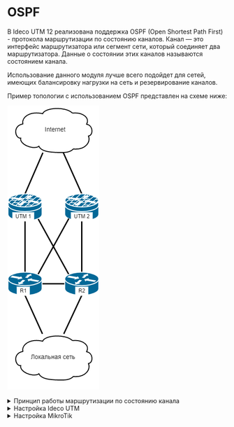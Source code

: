 # OSPF

В Ideco UTM 12 реализована поддержка OSPF (Open Shortest Path First) - протокола маршрутизации по состоянию каналов. Канал — это интерфейс маршрутизатора или сегмент сети, который соединяет два маршрутизатора. Данные о состоянии этих каналов называются состоянием канала.

Использование данного модуля лучше всего подойдет для сетей, имеющих балансировку нагрузки на сеть и резервирование каналов.&#x20;

Пример топологии с использованием OSPF представлен на схеме ниже:

![](../../.gitbook/assets/ospf-6.png)

<details>

<summary>Принцип работы маршрутизации по состоянию канала</summary>

**1. Установление отношений смежности с соседними устройствами**

Маршрутизатор, использующий OSPF, отправляет пакеты приветствия для определения всех соседних устройств в пределах этих каналов. При наличии соседнего устройства маршрутизатор пытается установить с ним отношения смежности.

![](../../.gitbook/assets/ospf-1.png)

**2. Обмен объявлениями о состоянии каналов**

После установления смежности устройства выполняют обмен объявлениями о состоянии канала (LSA). LSA содержат информацию о состоянии и стоимости каждого канала с прямым подключением.

![](../../.gitbook/assets/ospf-2.png)

**3. Создание базы данных состояния связи**

На основе объявления LSA маршрутизаторы собирают базу данных, в которой содержатся данные о топологии сети в области.

![](../../.gitbook/assets/ospf-3.jpg)

**4. Исполнение алгоритма SPF**

Затем на устройствах выполняется алгоритм SPF, результатом которого является создание дерева кратчайших путей.

![](../../.gitbook/assets/ospf-4.jpg)

**5. Выбор лучшего маршрута**

На основании данных дерева SPF предлагаются наилучшие пути для таблицы IP-маршрутизации. Маршрут добавляется в таблицу маршрутизации, если отсутствует источник маршрута к той же сети с меньшим административным расстоянием, например статический маршрут. Решения по маршрутизации принимаются на основе записей в таблице маршрутизации.

![](../../.gitbook/assets/ospf-5.jpg)

</details>

<details>

<summary>Настройка Ideco UTM</summary>

Для того чтобы настроить OSPF на UTM, выполните следующие действия:

1. В веб-интерфейсе UTM перейдите в раздел **Сервисы –> OSPF** и нажмите кнопку **Добавить.**
2.  Заполните следующие поля:

    * **Интерфейс** - выберите локальный интерфейс, подключенный к роутеру;
    * **Название зоны** - введите номер зоны (для небольших сетей введите зону 0). Наименование зоны можно ввести в виде числа или IP-адреса, нажав иконку ![](../../.gitbook/assets/icon-ospf.png);
    * **Вес** введите стоимость маршрута.
  
3. Нажмите **Сохранить.**

Пример настройки:

![](../../.gitbook/assets/ospf-7.png)

</details>

<details>

<summary>Настройка MikroTik</summary>

1\. Установите и запустите RouterOS:

* Поставьте крестик на модуле **Routing**;
* Укажите необходимые интерфейсы, но БЕЗ статичных маршрутов:
    ![](../../.gitbook/assets/ospf-mikrotik3.png)
* Для начала установки введите **i** и нажмите **Enter**;
* Появится сообщение "All data on the disk will be erased. Continue?", ведите **y** и нажмите **Enter**:
    ![](../../.gitbook/assets/ospf-mikrotik1.png)

2\. После установки RouterOS, требуется его перезагрузить, нажав **Enter**:

![](../../.gitbook/assets/ospf-mikrotik2.png)

3\. По умолчанию *логин* - `admin`, а *пароль* - пустое значение;

4\. Установите логин/пароль администратора;

5\.  Выполните следующую команду:

`routing ospf area add area-id=х.х.х.х default-cost=1 disabled=no inject-summary-lsa=no name=area1 type=default`\
, где `х.х.х.х` - **название зоны, которое указали при настройке Ideco UTM** в пределах сети;

6\. Для передачи любых других сетей соседним устройствам по динамической маршрутизации, введите следующую команду:

`routing ospf network add network=(другие подсети)/24 area=area1`

7\. Повторите команду из п. 6 для добавления каждой подсети;

8\.  Для вывода таблицы маршрутизации введите команду:

`ip route print`

**\*** ID роутера должен быть уникален для **каждого** роутера.

</details>
